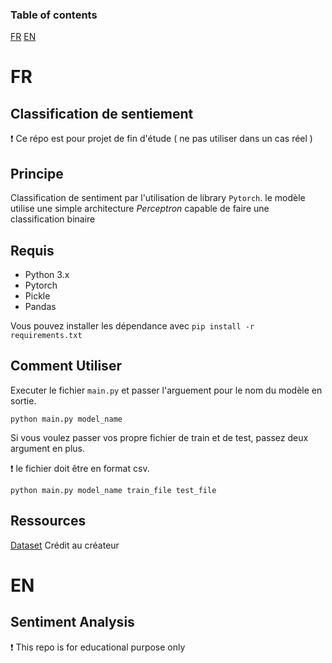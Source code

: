 ### Table of contents
[FR](#FR)
[EN](#EN)

<a name="FR" />

# FR
## Classification de sentiement
❗ Ce répo est pour projet de fin d'étude ( ne pas utiliser dans un cas réel )

## Principe
Classification de sentiment par l'utilisation de library `Pytorch`. le modèle utilise une simple architecture *Perceptron* capable de faire une classification binaire
## Requis
  - Python 3.x
  - Pytorch
  - Pickle
  - Pandas

Vous pouvez installer les dépendance avec `pip install -r requirements.txt`

## Comment Utiliser

Executer le fichier `main.py` et passer l'arguement pour le nom du modèle en sortie.
```console
python main.py model_name
```
Si vous voulez passer vos propre fichier de train et de test, passez deux argument en plus.

❗ le fichier doit être en format csv.
```console
python main.py model_name train_file test_file
```
## Ressources
[Dataset](https://drive.google.com/file/d/17GFcuhpCBWXz-lE3EqoJ7_BCv9FGjSfa/view?usp=sharing)
Crédit au créateur

<a name="EN" />

# EN

## Sentiment Analysis

❗ This repo is for educational purpose only
